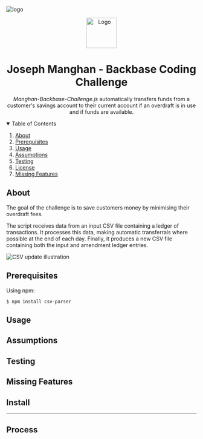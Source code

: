 [logo]: 	https://svgshare.com/i/Y_7.svg

![logo][logo]
<div align="center">
  <img src="https://svgshare.com/i/Y_7.svg" alt="Logo" width="80" height="80">
<h1 align="center"> Joseph Manghan - Backbase Coding Challenge</h1>

  <p>
    <em>Manghan-Backbase-Challenge.js</em> automatically transfers funds from a customer's savings account to their current account if an overdraft is in use and if funds are      available. 
  </p>
</div>

<!-- TABLE OF CONTENTS -->
<details open="open">
  <summary>Table of Contents</summary>
  <ol>
    <li><a href="#about">About</a></li>
    <li><a href="#Prerequisites">Prerequisites</a></li>
    <li><a href="#usage">Usage</a></li>
    <li><a href="#assumptions">Assumptions</a></li>
    <li><a href="#testing">Testing</a></li>
    <li><a href="#license">License</a></li>
    <li><a href="#missing-features">Missing Features</a></li>
  </ol>
</details>

## About

The goal of the challenge is to save customers money by minimising their overdraft fees. 

The script receives data from an input CSV file containing a ledger of transactions. It processes this data, making automatic transferrals where possible at the end of each day. Finally, it produces a new CSV file containing both the input and amendment ledger entries.

![CSV update illustration](https://i.ibb.co/YZnSQXy/csv-update-illustration.png)

## Prerequisites

Using npm:

```console
$ npm install csv-parser
```

## Usage 

## Assumptions

## Testing

## Missing Features

## Install

- - -

## Process
